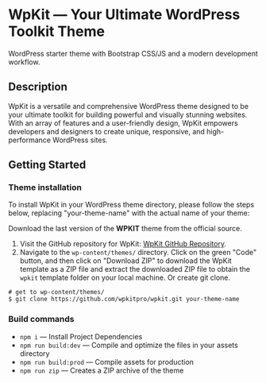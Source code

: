# WpKit — Your Ultimate WordPress Toolkit Theme

WordPress starter theme with Bootstrap CSS/JS and a modern development workflow.

## Description

WpKit is a versatile and comprehensive WordPress theme designed to be your ultimate toolkit for building powerful and
visually stunning
websites. With an array of features and a user-friendly design, WpKit empowers developers and designers to create
unique, responsive, and
high-performance WordPress sites.

## Getting Started

### Theme installation

To install WpKit in your WordPress theme directory, please follow the steps below,
replacing "your-theme-name" with the actual name of your theme:

Download the last version of the **WPKIT** theme from the official source.

1. Visit the GitHub repository for WpKit: [WpKit GitHub Repository](https://github.com/wpkitpro/wpkit).
2. Navigate to the `wp-content/themes/` directory.
  Click on the green "Code" button, and then click on "Download ZIP" to download the WpKit template as a ZIP file and
  extract the downloaded ZIP file to obtain the `wpkit` template folder on your local machine.
  Or create git clone.

``` 
# get to wp-content/themes/
$ git clone https://github.com/wpkitpro/wpkit.git your-theme-name
```

### Build commands

* ``npm i`` — Install Project Dependencies
* ``npm run build:dev`` — Compile and optimize the files in your assets directory
* ``npm run build:prod`` — Compile assets for production
* ``npm run zip`` — Creates a ZIP archive of the theme
